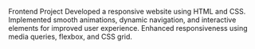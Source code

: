 Frontend Project
Developed a responsive website using HTML and CSS. Implemented smooth animations, dynamic navigation, and interactive elements for improved user experience. Enhanced responsiveness using media queries, flexbox, and CSS grid.

